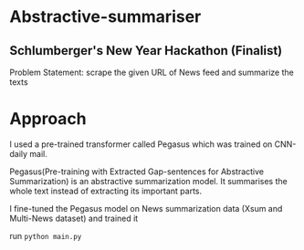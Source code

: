 # Abstractive-summariser

## Schlumberger's New Year Hackathon (Finalist)

Problem Statement: scrape the given URL of News feed and summarize the texts

# Approach

I used a pre-trained transformer called Pegasus which was trained on CNN-daily mail.

Pegasus(Pre-training with Extracted Gap-sentences for Abstractive Summarization) is an abstractive summarization model. It summarises the whole text instead of extracting its important parts.

I fine-tuned the Pegasus model on News summarization data (Xsum and Multi-News dataset) and trained it

run ```python main.py```
